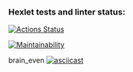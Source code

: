 ### Hexlet tests and linter status:
[![Actions Status](https://github.com/MarkBeskin/python-project-49/workflows/hexlet-check/badge.svg)](https://github.com/MarkBeskin/python-project-49/actions)

[![Maintainability](https://api.codeclimate.com/v1/badges/aa1c7a08f03f3a0fa561/maintainability)](https://codeclimate.com/github/MarkBeskin/python-project-49/maintainability)


brain_even 
[![asciicast](https://asciinema.org/a/xecUDBrCuIjIcm0RkPXikp1Ui.svg)](https://asciinema.org/a/xecUDBrCuIjIcm0RkPXikp1Ui)